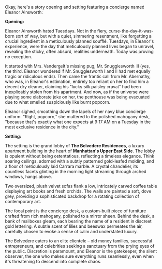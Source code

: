 Okay, here's a story opening and setting featuring a concierge named Eleanor Ainsworth:

**Opening:**

Eleanor Ainsworth hated Tuesdays. Not in the fiery, curse-the-day-it-was-born sort of way, but with a quiet, simmering resentment, like forgetting a crucial ingredient in a meticulously planned soufflé. Tuesdays, in Eleanor's experience, were the day that meticulously planned lives began to unravel, revealing the sticky, often absurd, realities underneath. Today was proving no exception.

It started with Mrs. Vandergelt's missing pug, Mr. Snugglesworth III (yes, the third. Eleanor wondered if Mr. Snugglesworth I and II had met equally tragic or ridiculous ends). Then came the frantic call from Mr. Abernathy, who was, in Eleanor's estimation, entirely too reliant on her to find him a decent dry cleaner, claiming his "lucky silk paisley cravat" had been inexplicably stolen from his apartment. And now, as if the universe were playing some elaborate joke on her, the penthouse was being evacuated due to what smelled suspiciously like burnt popcorn.

Eleanor sighed, smoothing down the lapels of her navy blue concierge uniform. "Right, popcorn," she muttered to the polished mahogany desk, "because that's exactly what one expects at 9:17 AM on a Tuesday in the most exclusive residence in the city."

**Setting:**

The setting is the grand lobby of **The Belvedere Residences**, a luxury apartment building in the heart of **Manhattan's Upper East Side**. The lobby is opulent without being ostentatious, reflecting a timeless elegance. Think soaring ceilings, adorned with a subtly patterned gold-leafed molding, and a floor of meticulously laid Carrara marble. A crystal chandelier, its countless facets glinting in the morning light streaming through arched windows, hangs above.

Two oversized, plush velvet sofas flank a low, intricately carved coffee table displaying art books and fresh orchids. The walls are painted a soft, dove grey, providing a sophisticated backdrop for a rotating collection of contemporary art.

The focal point is the concierge desk, a custom-built piece of furniture crafted from rich mahogany, polished to a mirror sheen. Behind the desk, a bank of mailboxes gleam, each bearing the name of a resident in discreet gold lettering. A subtle scent of lilies and beeswax permeates the air, carefully chosen to evoke a sense of calm and understated luxury.

The Belvedere caters to an elite clientele – old money families, successful entrepreneurs, and celebrities seeking a sanctuary from the prying eyes of the public. Discretion is paramount, and Eleanor is the gatekeeper, the silent observer, the one who makes sure everything runs seamlessly, even when it's threatening to descend into complete chaos.

